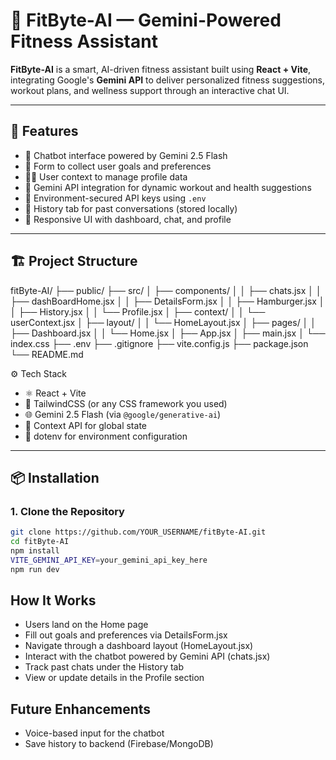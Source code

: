 # 💪 FitByte-AI — Gemini-Powered Fitness Assistant

**FitByte-AI** is a smart, AI-driven fitness assistant built using **React + Vite**, integrating Google's **Gemini API** to deliver personalized fitness suggestions, workout plans, and wellness support through an interactive chat UI.

---

## 🚀 Features

- 🤖 Chatbot interface powered by Gemini 2.5 Flash
- 📝 Form to collect user goals and preferences
- 🧑‍💻 User context to manage profile data
- 🧠 Gemini API integration for dynamic workout and health suggestions
- 🔐 Environment-secured API keys using `.env`
- 💾 History tab for past conversations (stored locally)
- 📱 Responsive UI with dashboard, chat, and profile

---

## 🏗️ Project Structure

fitByte-AI/
├── public/
├── src/
│ ├── components/
│ │ ├── chats.jsx
│ │ ├── dashBoardHome.jsx
│ │ ├── DetailsForm.jsx
│ │ ├── Hamburger.jsx
│ │ ├── History.jsx
│ │ └── Profile.jsx
│ ├── context/
│ │ └── userContext.jsx
│ ├── layout/
│ │ └── HomeLayout.jsx
│ ├── pages/
│ │ ├── Dashboard.jsx
│ │ └── Home.jsx
│ ├── App.jsx
│ ├── main.jsx
│ └── index.css
├── .env
├── .gitignore
├── vite.config.js
├── package.json
└── README.md

⚙️ Tech Stack

- ⚛️ React + Vite
- 🎨 TailwindCSS (or any CSS framework you used)
- 🌐 Gemini 2.5 Flash (via `@google/generative-ai`)
- 🧠 Context API for global state
- 🔐 dotenv for environment configuration

  
---

## 📦 Installation

### 1. Clone the Repository

```bash
git clone https://github.com/YOUR_USERNAME/fitByte-AI.git
cd fitByte-AI
npm install
VITE_GEMINI_API_KEY=your_gemini_api_key_here
npm run dev
```

## How It Works
- Users land on the Home page
- Fill out goals and preferences via DetailsForm.jsx
- Navigate through a dashboard layout (HomeLayout.jsx)
- Interact with the chatbot powered by Gemini API (chats.jsx)
- Track past chats under the History tab
- View or update details in the Profile section

## Future Enhancements
 - Voice-based input for the chatbot
 - Save history to backend (Firebase/MongoDB)
